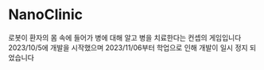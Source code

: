 # NanoClinic

로봇이 환자의 몸 속에 들어가 병에 대해 알고 병을 치료한다는 컨셉의 게임입니다
2023/10/5에 개발을 시작했으며 2023/11/06부터 학업으로 인해 개발이 일시 정지 되었습니다
